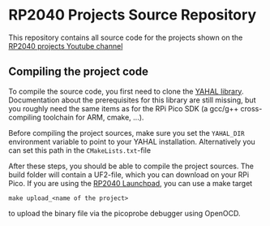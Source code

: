 # RP2040 Projects Source Repository

This repository contains all source code for the projects shown on the
[RP2040 projects Youtube channel](https://www.youtube.com/@rp2040projects-bu9xg/videos)

## Compiling the project code

To compile the source code, you first need to clone the [YAHAL library](https://git.fh-aachen.de/Terstegge/YAHAL.git).
Documentation about the prerequisites for this library are still missing,
but you roughly need the same items as for the RPi Pico SDK (a gcc/g++
cross-compiling toolchain for ARM, cmake, ...).

Before compiling the project sources, make sure you set the ```YAHAL_DIR```
environment variable to point to your YAHAL installation. Alternatively you
can set this path in the ```CMakeLists.txt```-file

After these steps, you should be able to compile the project sources. The
build folder will contain a UF2-file, which you can download on your RPi
Pico. If you are using the [RP2040
Launchpad](https://github.com/Terstegge/rp2040-launchpad-PCB), you can use
a make target
```
make upload_<name of the project>
```
to upload the binary file via the picoprobe debugger using OpenOCD.
